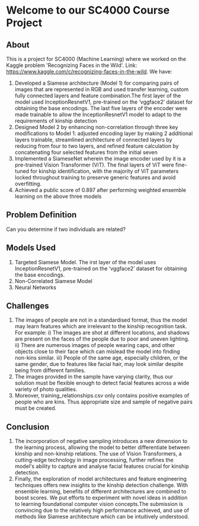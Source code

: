 # Welcome to our SC4000 Course Project
## About

This is a project for SC4000 (Machine Learning) where we worked on the Kaggle problem 'Recognizing Faces in the Wild'. 
Link: https://www.kaggle.com/c/recognizing-faces-in-the-wild. We have:

  1. Developed a Siamese architecture (Model 1) for comparing pairs of images that are represented in RGB and used transfer learning, custom fully connected layers and feature combination.The first layer of the model used InceptionResnetV1, pre-trained on the ‘vggface2’ dataset for obtaining the base encodings. The last five layers of the encoder were made trainable to allow the InceptionResnetV1 model to adapt to the requirements of kinship detection
  2. Designed Model 2 by enhancing non-correlation through three key modifications to Model 1: adjusted encoding layer by making 2 additional layers trainable, streamlined architecture of connected layers by reducing from four to two layers, and refined feature calculation by concatenating four selected features from the initial seven
  3. Implemented a SiameseNet wherein the image encoder used by it is a pre-trained Vision Transformer (ViT). The final layers of ViT were fine-tuned for kinship identification, with the majority of ViT parameters locked throughout training to preserve generic features and avoid overfitting. 
  4. Achieved a public score of 0.897 after performing weighted ensemble learning on the above three models

## Problem Definition
Can you determine if two individuals are related?

## Models Used
  1. Targeted Siamese Model. The irst layer of the model uses InceptionResnetV1, pre-trained on the ‘vggface2’ dataset for obtaining the base encodings. 
  2. Non-Correlated Siamese Model
  3. Neural Networks

## Challenges
  1. The images of people are not in a standardised format, thus the model may learn features which are irrelevant to the kinship recognition task. For example:
     i) The images are shot at different locations, and shadows are present on the faces of the people due to poor and uneven lighting.
     ii) There are numerous images of people wearing caps, and other objects close to their face which can mislead the model into finding non-kins similar.
     iii) People of the same age, especially children, or the same gender, due to features like facial hair, may look similar despite being from different families.
  2. The images provided in the sample have varying clarity, thus our solution must be flexible enough to detect facial features across a wide variety of photo qualities.
  3. Moreover, training_relationships.csv only contains positive examples of people who are kins. Thus appropriate size and sample of negative pairs must be created.

## Conclusion
  1. The incorporation of negative sampling introduces a new dimension to the learning process, allowing the model to better differentiate between kinship and non-kinship relations. The use of Vision Transformers, a cutting-edge technology in image processing, further refines the model's ability to capture and
analyse facial features crucial for kinship detection. 
  2. Finally, the exploration of model architectures and feature engineering techniques offers new insights to the kinship detection challenge. With ensemble learning, benefits of different architectures are combined to boost scores. We put efforts to experiment with novel ideas in addition to learning foundational computer vision concepts.The submission is convincing due to the relatively high performance achieved, and use of methods like Siamese architecture which can be intuitively understood.
